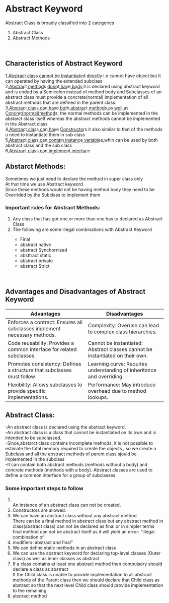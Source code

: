 <h1>Abstract Keyword</h1>
Abstract Class is broadly classified into 2 categories
<ol>
<li>Abstract Class</li>
<li>Abstract Methods</li>
</ol><br>
<h2>Characteristics of Abstract Keyword</h2>
⁡⁢⁣⁣1.A͟b͟s͟t͟r͟a͟c͟t c͟l͟a͟s͟s c͟a͟n͟n͟o͟t b͟e I͟n͟s͟t͟a͟n͟t͟i͟a͟t͟e͟d d͟i͟r͟e͟c͟t͟l͟y⁡ i.e cannot have object but it can operated by having the extended subclass<br>
2.⁡⁢⁣⁣A͟b͟s͟t͟r͟a͟c͟t m͟e͟t͟h͟o͟d͟s d͟o͟n͟o͟t h͟a͟v͟e b͟o͟d͟y⁡,it is declared using abstract keyword and is ended by a 
Semicolon instead of method body and Subclasses of an abstract class must provide a concrete(normal)
implementation of all abstract methods that are defined in the parent class.<br>
3.⁡⁢⁣⁣A͟b͟s͟t͟r͟a͟c͟t c͟l͟a͟s͟s c͟a͟n h͟a͟v͟e b͟o͟t͟h a͟b͟s͟t͟r͟a͟c͟t m͟e͟t͟h͟o͟d͟s a͟s w͟e͟l͟l a͟s C͟o͟n͟c͟r͟e͟t(͟n͟o͟r͟m͟a͟l͟)͟m͟e͟t͟h͟o͟d͟s⁡,
the normal methods can be implemented in the abstarct class itself whereas the abstract methods cannot be implemented in 
the Abstract class<br>
4.⁡⁢⁣⁣A͟b͟s͟t͟r͟a͟c͟t c͟l͟a͟s͟s c͟a͟n h͟a͟v͟e C͟o͟n͟s͟t͟r͟u͟c͟t͟o͟r͟s⁡ it also similar to that of the methods u need to instantiate them in sub class<br>
5.⁡⁢⁣⁣A͟b͟s͟t͟r͟a͟c͟t c͟l͟a͟s͟s c͟a͟n c͟o͟n͟t͟a͟i͟n i͟n͟s͟t͟a͟n͟c͟e v͟a͟r͟i͟a͟b͟l͟e͟s⁡,whih can be used by both abstract class and the sub class<br>
6.⁡⁢⁣⁣A͟b͟s͟t͟r͟a͟c͟t c͟l͟a͟s͟s c͟a͟n i͟m͟p͟l͟e͟m͟e͟n͟t i͟n͟t͟e͟r͟f͟a͟c͟e⁡<br>

<h2>⁡⁣⁢⁣Abstarct Methods:⁡</h2>
Sometimes we just need to declare the method in super class only<br>
At that time we use Abstract keyword<br>
Since these methods would not be having method body they need to be Overrided by the Subclass to implement them<br>

<h3>⁡⁢⁣⁣Important rules for Abstract Methods:⁡</h3>
<ol>
<li>Any class that has got one or more than one has to declared as Abstract Class</li>
<li>The following are some illegal combinations with Abstract Keyword</li>
<ul>
<li>Final</li>
<li>abstract native</li>
<li>abstract Synchornized</li>
<li>absttract static</li>
<li>abstract private</li>
<li>abstract Strict</li>
</ul>
</ol>
<br>

<h2>⁡⁣⁢⁣Advantages and Disadvantages of Abstract Keyword⁡</h2>
<table>
  <thead>
    <tr>
      <th>Advantages</th>
      <th>Disadvantages</th>
    </tr>
  </thead>
  <tbody>
    <tr>
      <td>Enforces a contract: Ensures all subclasses implement necessary methods.</td>
      <td>Complexity: Overuse can lead to complex class hierarchies.</td>
    </tr>
    <tr>
      <td>Code reusability: Provides a common interface for related subclasses.</td>
      <td>Cannot be instantiated: Abstract classes cannot be instantiated on their own.</td>
    </tr>
    <tr>
      <td>Promotes consistency: Defines a structure that subclasses must follow.</td>
      <td>Learning curve: Requires understanding of inheritance and overriding.</td>
    </tr>
    <tr>
      <td>Flexibility: Allows subclasses to provide specific implementations.</td>
      <td>Performance: May introduce overhead due to method lookups.</td>
    </tr>
  </tbody>
</table>


<h2>⁡⁣⁢⁣Abstract Class:⁡</h2>
-An abstract class is declared using the abstract keyword.<br>
-An abstract class is a class that cannot be instantiated on its own and is intended to be subclassed.<br>
-Since,abstarct class contains incomplete methods, it is not possible to estimate the total memory required to create the objects , so we create a Subclass and all the abstract methods of parent class sjould be implemented in the subclass<br>
-It can contain both abstract methods (methods without a body) and concrete methods (methods with a body). Abstract classes are used to define a common interface for a group of subclasses.<br>

<h3>⁡⁢⁣⁣Some important steps to follow⁡</h3>
<ol>
<li></li>An instance of an abstract class can not be created.</li>
<li>Constructors are allowed.</li>
<li>We can have an abstract class without any abstract method.</li>
There can be a final method in abstract class but any abstract method in class(abstract class) can not be declared as final  or in simpler terms final method can not be abstract itself as it will yield an error: “Illegal combination of <li>modifiers: abstract and final”</li>
<li>We can define static methods in an abstract class</li>
<li>We can use the abstract keyword for declaring top-level classes (Outer class) as well as inner classes as abstract</li>
<li>If a class contains at least one abstract method then compulsory should declare a class as abstract </li>
If the Child class is unable to provide implementation to all abstract methods of the Parent class then we should declare that Child class as abstract so that the next level Child class should provide implementation to the remaining <li>abstract method</li>
</ol>